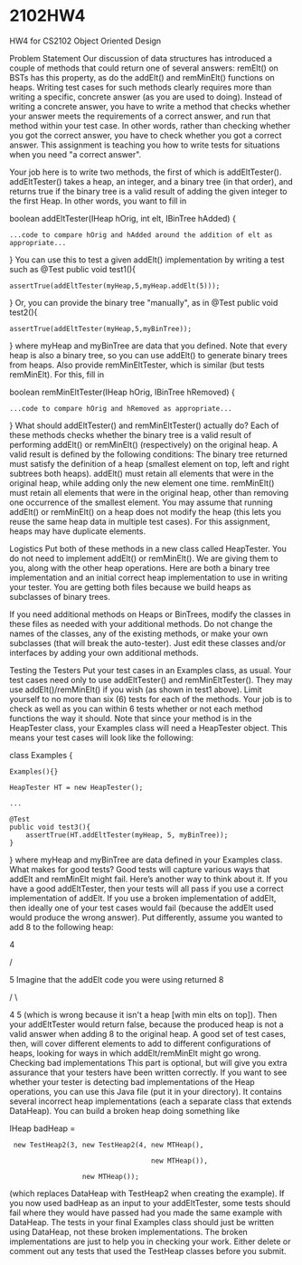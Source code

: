 # 2102HW4
HW4 for CS2102 Object Oriented Design

Problem Statement
Our discussion of data structures has introduced a couple of methods that could return one of several answers: remElt() on BSTs has this property, as do the addElt() and remMinElt() functions on heaps.
Writing test cases for such methods clearly requires more than writing a specific, concrete answer (as you are used to doing). Instead of writing a concrete answer, you have to write a method that checks whether your answer meets the requirements of a correct answer, and run that method within your test case. In other words, rather than checking whether you got the correct answer, you have to check whether you got a correct answer. This assignment is teaching you how to write tests for situations when you need "a correct answer".

Your job here is to write two methods, the first of which is addEltTester(). addEltTester() takes a heap, an integer, and a binary tree (in that order), and returns true if the binary tree is a valid result of adding the given integer to the first Heap. In other words, you want to fill in

  boolean addEltTester(IHeap hOrig, int elt, IBinTree hAdded) {

    ...code to compare hOrig and hAdded around the addition of elt as appropriate...

  }
You can use this to test a given addElt() implementation by writing a test such as
  @Test
  public void test1(){
 
    assertTrue(addEltTester(myHeap,5,myHeap.addElt(5)));

  }
Or, you can provide the binary tree "manually", as in
  @Test
  public void test2(){
  
    assertTrue(addEltTester(myHeap,5,myBinTree));

  }
where myHeap and myBinTree are data that you defined. Note that every heap is also a binary tree, so you can use addElt() to generate binary trees from heaps.
Also provide remMinEltTester, which is similar (but tests remMinElt). For this, fill in

  boolean remMinEltTester(IHeap hOrig, IBinTree hRemoved) {

    ...code to compare hOrig and hRemoved as appropriate...

  }
What should addEltTester() and remMinEltTester() actually do?
Each of these methods checks whether the binary tree is a valid result of performing addElt() or remMinElt() (respectively) on the original heap. A valid result is defined by the following conditions:
The binary tree returned must satisfy the definition of a heap (smallest element on top, left and right subtrees both heaps).
addElt() must retain all elements that were in the original heap, while adding only the new element one time.
remMinElt() must retain all elements that were in the original heap, other than removing one occurrence of the smallest element.
You may assume that running addElt() or remMinElt() on a heap does not modify the heap (this lets you reuse the same heap data in multiple test cases).
For this assignment, heaps may have duplicate elements.

Logistics
Put both of these methods in a new class called HeapTester.
You do not need to implement addElt() or remMinElt(). We are giving them to you, along with the other heap operations. Here are both a binary tree implementation and an initial correct heap implementation to use in writing your tester. You are getting both files because we build heaps as subclasses of binary trees.

If you need additional methods on Heaps or BinTrees, modify the classes in these files as needed with your additional methods. Do not change the names of the classes, any of the existing methods, or make your own subclasses (that will break the auto-tester). Just edit these classes and/or interfaces by adding your own additional methods.

Testing the Testers
Put your test cases in an Examples class, as usual. Your test cases need only to use addEltTester() and remMinEltTester(). They may use addElt()/remMinElt() if you wish (as shown in test1 above). Limit yourself to no more than six (6) tests for each of the methods. Your job is to check as well as you can within 6 tests whether or not each method functions the way it should.
Note that since your method is in the HeapTester class, your Examples class will need a HeapTester object. This means your test cases will look like the following:

  class Examples {

    Examples(){}

    HeapTester HT = new HeapTester();

    ...

    @Test
    public void test3(){
        assertTrue(HT.addEltTester(myHeap, 5, myBinTree));
    }   
  }
where myHeap and myBinTree are data defined in your Examples class.
What makes for good tests?
Good tests will capture various ways that addElt and remMinElt might fail. Here’s another way to think about it. If you have a good addEltTester, then your tests will all pass if you use a correct implementation of addElt. If you use a broken implementation of addElt, then ideally one of your test cases would fail (because the addElt used would produce the wrong answer).
Put differently, assume you wanted to add 8 to the following heap:

  4

 /

5
Imagine that the addElt code you were using returned
  8

 / \

4   5
(which is wrong because it isn't a heap [with min elts on top]). Then your addEltTester would return false, because the produced heap is not a valid answer when adding 8 to the original heap. A good set of test cases, then, will cover different elements to add to different configurations of heaps, looking for ways in which addElt/remMinElt might go wrong.
Checking bad implementations
This part is optional, but will give you extra assurance that your testers have been written correctly.
If you want to see whether your tester is detecting bad implementations of the Heap operations, you can use this Java file (put it in your directory). It contains several incorrect heap implementations (each a separate class that extends DataHeap). You can build a broken heap doing something like

  IHeap badHeap =

     new TestHeap2(3, new TestHeap2(4, new MTHeap(),

                                       new MTHeap()),

                      new MTHeap());

(which replaces DataHeap with TestHeap2 when creating the example). If you now used badHeap as an input to your addEltTester, some tests should fail where they would have passed had you made the same example with DataHeap.
The tests in your final Examples class should just be written using DataHeap, not these broken implementations. The broken implementations are just to help you in checking your work. Either delete or comment out any tests that used the TestHeap classes before you submit.
